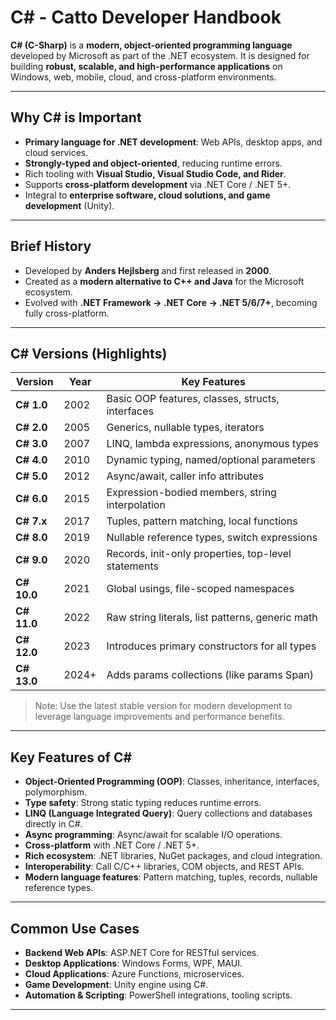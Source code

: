 # C# - Catto Developer Handbook

**C# (C-Sharp)** is a **modern, object-oriented programming language** developed by Microsoft as part of the .NET ecosystem. It is designed for building **robust, scalable, and high-performance applications** on Windows, web, mobile, cloud, and cross-platform environments.

---

## Why C# is Important

- **Primary language for .NET development**: Web APIs, desktop apps, and cloud services.  
- **Strongly-typed and object-oriented**, reducing runtime errors.  
- Rich tooling with **Visual Studio, Visual Studio Code, and Rider**.  
- Supports **cross-platform development** via .NET Core / .NET 5+.  
- Integral to **enterprise software, cloud solutions, and game development** (Unity).  

---

## Brief History

- Developed by **Anders Hejlsberg** and first released in **2000**.  
- Created as a **modern alternative to C++ and Java** for the Microsoft ecosystem.  
- Evolved with **.NET Framework → .NET Core → .NET 5/6/7+**, becoming fully cross-platform.  

---

## C# Versions (Highlights)

| Version | Year | Key Features |
|---------|------|--------------|
| **C# 1.0** | 2002 | Basic OOP features, classes, structs, interfaces |
| **C# 2.0** | 2005 | Generics, nullable types, iterators |
| **C# 3.0** | 2007 | LINQ, lambda expressions, anonymous types |
| **C# 4.0** | 2010 | Dynamic typing, named/optional parameters |
| **C# 5.0** | 2012 | Async/await, caller info attributes |
| **C# 6.0** | 2015 | Expression-bodied members, string interpolation |
| **C# 7.x** | 2017 | Tuples, pattern matching, local functions |
| **C# 8.0** | 2019 | Nullable reference types, switch expressions |
| **C# 9.0** | 2020 | Records, init-only properties, top-level statements |
| **C# 10.0** | 2021 | Global usings, file-scoped namespaces |
| **C# 11.0** | 2022 | Raw string literals, list patterns, generic math |
| **C# 12.0** | 2023 | Introduces primary constructors for all types |
| **C# 13.0** | 2024+ | Adds params collections (like params Span<T>) |

> Note: Use the latest stable version for modern development to leverage language improvements and performance benefits.

---

## Key Features of C#

- **Object-Oriented Programming (OOP)**: Classes, inheritance, interfaces, polymorphism.  
- **Type safety**: Strong static typing reduces runtime errors.  
- **LINQ (Language Integrated Query)**: Query collections and databases directly in C#.  
- **Async programming**: Async/await for scalable I/O operations.  
- **Cross-platform** with .NET Core / .NET 5+.  
- **Rich ecosystem**: .NET libraries, NuGet packages, and cloud integration.  
- **Interoperability**: Call C/C++ libraries, COM objects, and REST APIs.  
- **Modern language features**: Pattern matching, tuples, records, nullable reference types.  

---

## Common Use Cases

- **Backend Web APIs**: ASP.NET Core for RESTful services.  
- **Desktop Applications**: Windows Forms, WPF, MAUI.  
- **Cloud Applications**: Azure Functions, microservices.  
- **Game Development**: Unity engine using C#.  
- **Automation & Scripting**: PowerShell integrations, tooling scripts.  

---
